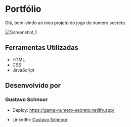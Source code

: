 # Portfólio

Olá, bem-vindo ao meu projeto do jogo do numero secreto.

![Screenshot_1](https://github.com/GustavoSchnoor/Jogo-do-numero-secreto/assets/153643888/acd6e197-f269-46f8-9c9e-bd86d63e5108)


## Ferramentas Utilizadas

- HTML
- CSS
- JavaScript

## Desenvolvido por

### Gustavo Schnoor

- Deploy: https://game-numero-secreto.netlify.app/

- LinkedIn: [Gustavo Schnoor](https://www.linkedin.com/in/gustavo-schnoor/)

